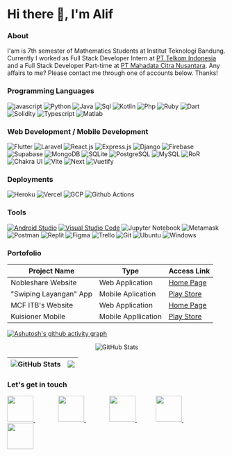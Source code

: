 # Hi there 👋, I'm Alif  
### About
I'am is 7th semester of Mathematics Students at Institut Teknologi Bandung. Currently I worked as Full Stack Developer Intern at [PT Telkom Indonesia](https://www.telkom.co.id/) and a Full Stack Developer Part-time at [PT Mahadata Citra Nusantara](https://kuisioner.com/). Any affairs to me? Please contact me through one of accounts below. Thanks!

### Programming Languages
<p>
  <img alt="javascript" src="https://img.shields.io/badge/-Javascript-272627?style=for-the-badge&logo=javascript" /> 
  <img alt="Python" src="https://img.shields.io/badge/-Python-272627?style=for-the-badge&logo=python"/>
  <img alt="Java" src="https://img.shields.io/badge/-Java-272627?style=for-the-badge&logo=java" /> 
  <img alt="Sql" src="https://img.shields.io/badge/-SQL-272627?style=for-the-badge&logo=sql" /> 
  <img alt="Kotlin" src="https://img.shields.io/badge/-Kotlin-272627?style=for-the-badge&logo=kotlin" /> 
  <img alt="Php" src="https://img.shields.io/badge/-Php-272627?style=for-the-badge&logo=php" />
  <img alt="Ruby" src="https://img.shields.io/badge/-Ruby-272627?style=for-the-badge&logo=ruby&logoColor=ff0000"/> 
  <img alt="Dart" src="https://img.shields.io/badge/-Dart-272627?style=for-the-badge&logo=dart&logoColor=1fb4e0"/> 
  <img alt="Solidity" src="https://img.shields.io/badge/-Solidity-272627?style=for-the-badge&logo=solidity" />
  <img alt="Typescript" src="https://img.shields.io/badge/-Typescript-272627?style=for-the-badge&logo=typescript" />
  <img alt="Matlab" src="https://img.shields.io/badge/-Matlab-272627?style=for-the-badge&logo=matlab" />
</p>

### Web Development / Mobile Development
<p>
  <img alt="Flutter" src="https://img.shields.io/badge/-Flutter-272627?style=for-the-badge&logo=flutter&logoColor=27ADE9" />
  <img alt="Laravel" src="https://img.shields.io/badge/-Laravel-272627?style=for-the-badge&logo=laravel" />
  <img alt="React.js" src="https://img.shields.io/badge/-React-272627?style=for-the-badge&logo=react" /> 
  <img alt="Express.js" src="https://img.shields.io/badge/-Express-272627?style=for-the-badge&logo=express" /> 
  <img alt="Django" src="https://img.shields.io/badge/-Django-272627?style=for-the-badge&logo=django"/>
  <img alt="Firebase" src="https://img.shields.io/badge/-Firebase-272627?style=for-the-badge&logo=firebase"/>
  <img alt="Supabase" src="https://img.shields.io/badge/-Supabase-272627?style=for-the-badge&logo=supabase"/>
  <img alt="MongoDB" src="https://img.shields.io/badge/-MongoDB-272627?style=for-the-badge&logo=mongodb"/>
  <img alt="SQLite" src="https://img.shields.io/badge/-SQLite-272627?style=for-the-badge&logo=sqlite"/>
  <img alt="PostgreSQL" src="https://img.shields.io/badge/-PostgreSQL-272627?style=for-the-badge&logo=postgresql"/>
  <img alt="MySQL" src="https://img.shields.io/badge/-MySQL-272627?style=for-the-badge&logo=mysql"/> 
  <img alt="RoR" src="https://img.shields.io/badge/-Ruby_on_Rails-272627?style=for-the-badge&logo=rubyonrails"/>
  <img alt="Chakra UI" src="https://img.shields.io/badge/-Chakra_UI-272627?style=for-the-badge&logo=chakra-ui"/>
  <img alt="Vite" src="https://img.shields.io/badge/-Vite-272627?style=for-the-badge&logo=vite"/>
  <img alt="Next" src="https://img.shields.io/badge/-Next-272627?style=for-the-badge&logo=next.js"/>
  <img alt="Vuetify" src="https://img.shields.io/badge/-Vuetify-272627?style=for-the-badge&logo=vuetify" />
</p>

### Deployments
<p>
  <img alt="Heroku" src="https://img.shields.io/badge/-Heroku-272627?style=for-the-badge&logo=heroku" />
  <img alt="Vercel" src="https://img.shields.io/badge/-Vercel-272627?style=for-the-badge&logo=vercel" />
  <img alt="GCP" src="https://img.shields.io/badge/-Google_Cloud_Platform-272627?style=for-the-badge&logo=googlecloud" />
  <img alt="Github Actions" src="https://img.shields.io/badge/-Github_Actions-272627?style=for-the-badge&logo=githubactions" />
</p>

### Tools
<p>
  <a href="https://developer.android.com/studio"><img alt="Android Studio" src="https://img.shields.io/badge/Android_Studio-272627?logo=android+studio&style=for-the-badge"/></a>
  <a href="https://code.visualstudio.com/"><img alt="Visual Studio Code" src="https://img.shields.io/badge/Visual_Studio_Code-272627?logo=visual+studio+code&style=for-the-badge&logoColor=22ACF3"/></a>
  <img alt="Jupyter Notebook" src="https://img.shields.io/badge/Jupyter_Notebook-272627?logo=jupyter&style=for-the-badge"/>
  <img alt="Metamask" src="https://img.shields.io/badge/Metamask-272627?logo=metamask&style=for-the-badge"/>
  <img alt="Postman" src="https://img.shields.io/badge/Postman-272627?logo=postman&style=for-the-badge"/>
  <img alt="Replit" src="https://img.shields.io/badge/Replit-272627?logo=replit&style=for-the-badge"/>
  <img alt="Figma" src="https://img.shields.io/badge/Figma-272627?logo=figma&style=for-the-badge"/>
  <img alt="Trello" src="https://img.shields.io/badge/Trello-272627?logo=trello&style=for-the-badge&logoColor=0172B5"/>
  <img alt="Git" src="https://img.shields.io/badge/Git-272627?logo=git&style=for-the-badge"/>
  <img alt="Ubuntu" src="https://img.shields.io/badge/Ubuntu-272627?logo=ubuntu&style=for-the-badge"/>
  <img alt="Windows" src="https://img.shields.io/badge/Windows-272627?logo=windows&style=for-the-badge&logoColor=0CA5E1"/>
</p>

### Portofolio
| Project Name | Type | Access Link |
| --- | --- | --- |
| Nobleshare Website | Web Application | [Home Page](https://nobleshare.co.id/) |
|"Swiping Layangan" App | Mobile Aplication | [Play Store](https://play.google.com/store/apps/details?id=com.ultg.kite_sweeping) |
| MCF ITB's Website | Web Application | [Home Page](https://www.figma.com/proto/FrPt507bC0IHLI6Gffrjuk/UI-MCF?node-id=1282%3A9085&starting-point-node-id=1282%3A9085) |
| Kuisioner Mobile | Mobile Appllication | [Play Store](https://play.google.com/store/apps/details?id=com.mcn.kusioner_mobile)|


[![Ashutosh's github activity graph](https://activity-graph.herokuapp.com/graph?username=alif338&theme=gotham)](https://github.com/ashutosh00710/github-readme-activity-graph)
<p align="center">
 <img src="https://github-readme-stats.vercel.app/api?username=alif338&amp;show_icons=true&amp;count_private=true&amp;theme=vue-dark" alt="GitHub Stats">
</p>
 
 
 |<img src="https://github-readme-stats-one-bice.vercel.app/api/top-langs/?username=alif338&langs_count=8&layout=compact&role=OWNER,ORGANIZATION_MEMBER,COLLABORATOR&theme=vue-dark" alt="GitHub Stats">|<img src="https://github-readme-streak-stats.herokuapp.com/?user=alif338&theme=vue-dark"/>|
|---|---|

### Let's get in touch
<p>
  <a href='https://gitlab.playcourt.id/muhammad_alif_d' style='padding-right: 10px;'>
    <img src='https://www.svgrepo.com/show/341849/gitlab.svg' width='60px'/>
  </a>
  &nbsp;&nbsp;&nbsp;&nbsp;&nbsp;&nbsp;&nbsp;&nbsp;&nbsp;&nbsp
  <a href='https://stackoverflow.com/users/12650275/muhammad-alif' style='padding-right: 10px;'>
    <img src='https://www.svgrepo.com/show/306790/stackoverflow.svg' width='60px'/>
  </a>
  &nbsp;&nbsp;&nbsp;&nbsp;&nbsp;&nbsp;&nbsp;&nbsp;&nbsp;&nbsp
  <a href='https://www.linkedin.com/in/muhammad-alif-d-4aaa561a9/'>
    <img src='https://www.svgrepo.com/show/204944/linkedin.svg' width='60px'/>
  </a>
  &nbsp;&nbsp;&nbsp;&nbsp;&nbsp;&nbsp;&nbsp;&nbsp;&nbsp;&nbsp
  <a href='https://www.instagram.com/aliefdharm/'>
    <img src='https://www.svgrepo.com/show/303195/instagram-glyph-1-logo.svg' width='60px'/>
  </a>
  &nbsp;&nbsp;&nbsp;&nbsp;&nbsp;&nbsp;&nbsp;&nbsp;&nbsp;&nbsp
  <a href='mailto:m.alifdarmamulia@gmail.com/'>
    <img src='https://www.svgrepo.com/show/306107/gmail.svg' width='60px'/>
  </a>
</p>
